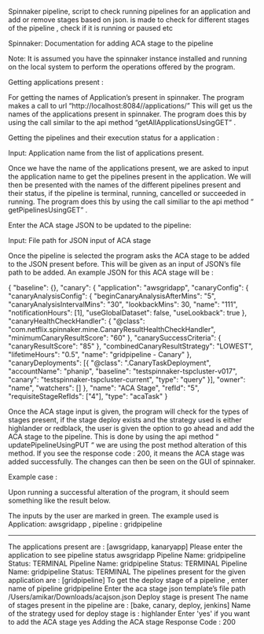 Spinnaker pipeline, script to check running pipelines for an application and add or remove stages based on json. is made to check for different stages of the pipeline , check if it is running or paused etc

Spinnaker: Documentation for adding ACA stage to the pipeline

 
Note: It is assumed you have the spinnaker instance installed and running on the local system to perform the operations offered by the program. 

Getting applications present : 

For getting the names of Application’s present in spinnaker. The program makes a call to url 
“http://localhost:8084//applications/” This will get us the names of the applications present in spinnaker. 
The program does this by using the call similar to the api method “getAllApplicationsUsingGET” . 


Getting the pipelines and their execution status for a application :  

Input: Application name from the list of applications present.

Once we have the name of the applications present, we are asked to input the application name to get the pipelines present in the application. We will then be presented with the names of the different pipelines present and their status, if the pipeline is terminal, running, cancelled or succeeded in running. 
The program does this by using the call similiar to the api method 
“ getPipelinesUsingGET” . 


Enter the ACA stage JSON to be updated to the pipeline: 

Input: File path for JSON input of ACA stage

Once the pipeline is selected the program asks the ACA stage to be added to the JSON present before. This will be given as an input of JSON’s file path to be added. An example JSON for this ACA stage will be : 









{
		"baseline": {},
		"canary": {
			"application": "awsgridapp",
			"canaryConfig": {
				"canaryAnalysisConfig": {
					"beginCanaryAnalysisAfterMins": "5",
					"canaryAnalysisIntervalMins": "30",
					"lookbackMins": 30,
					"name": "111",
					"notificationHours": [1],
					"useGlobalDataset": false,
					"useLookback": true
				},
				"canaryHealthCheckHandler": {
					"@class": "com.netflix.spinnaker.mine.CanaryResultHealthCheckHandler",
					"minimumCanaryResultScore": "60"
				},
				"canarySuccessCriteria": {
					"canaryResultScore": "85"
				},
				"combinedCanaryResultStrategy": "LOWEST",
				"lifetimeHours": "0.5",
				"name": "gridpipeline - Canary"
			},
			"canaryDeployments": [{
				"@class": ".CanaryTaskDeployment",
				"accountName": "phanip",
				"baseline": "testspinnaker-tspcluster-v017",
				"canary": "testspinnaker-tspcluster-current",
				"type": "query"
			}],
			"owner": "name",
			"watchers": []
		},
		"name": "ACA Stage",
		"refId": "5",
		"requisiteStageRefIds": ["4"],
		"type": "acaTask"
}


Once the ACA stage input is given, the program will check for the types of stages present, if the stage deploy exists and the strategy used is either highlander or redblack, the user is given the option to go ahead and add the ACA stage to the pipeline. 
This is done by using the api method “ updatePipelineUsingPUT “ we are using the post method alteration of this method.
If you see the response code : 200, it means the ACA stage was added successfully. 
The changes can then be seen on the GUI of spinnaker.

Example case : 

Upon running a successful alteration of the program, it should seem something like the result below. 

The inputs by the user are marked in green. The example used is
Application: awsgridapp , pipeline : gridpipeline


------------------------------------------------------------------------------------------------
The applications present are : [awsgridapp, kanaryapp]
Please enter the application to see pipeline status
awsgridapp
Pipeline Name: gridpipeline	Status: TERMINAL
Pipeline Name: gridpipeline	Status: TERMINAL
Pipeline Name: gridpipeline	Status: TERMINAL
The pipelines present for the given application are : [gridpipeline]
To get the deploy stage of a pipeline , enter name of pipeline
gridpipeline
Enter the aca stage json template’s file path
/Users/amikar/Downloads/acajson.json
Deploy stage is present
The name of stages present in the pipeline are : 
[bake, canary, deploy, jenkins]
Name of the strategy used for deploy stage is : 
highlander
Enter 'yes' if you want to add the ACA stage
yes
Adding the ACA stage
Response Code : 200




